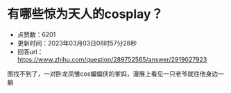 # 有哪些惊为天人的cosplay？
- 点赞数：6201
- 更新时间：2023年03月03日08时57分28秒
- 回答url：https://www.zhihu.com/question/289752565/answer/2919027923
<body>
 <p data-pid="uB4Wu4w4">图找不到了，一对卧龙凤雏cos蝙蝠侠的爹妈，漫展上看见一只老爷就往他身边一躺</p>
</body>